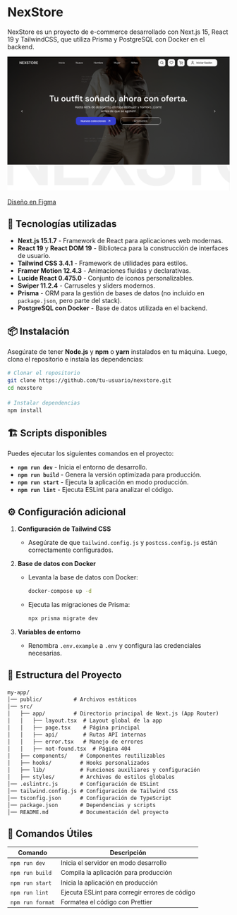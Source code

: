 # NexStore

NexStore es un proyecto de e-commerce desarrollado con Next.js 15, React 19 y TailwindCSS, que utiliza Prisma y PostgreSQL con Docker en el backend.

![Pantalla de NexStore](/public/img/screen.png)

[Diseño en Figma](https://www.figma.com/design/QUbreJDw06vIif7ZdEoAcE/Nexstore?node-id=0-1&t=21h6mCPxhWuWpSN5-1)

## 🚀 Tecnologías utilizadas

- **Next.js 15.1.7** - Framework de React para aplicaciones web modernas.
- **React 19** y **React DOM 19** - Biblioteca para la construcción de interfaces de usuario.
- **Tailwind CSS 3.4.1** - Framework de utilidades para estilos.
- **Framer Motion 12.4.3** - Animaciones fluidas y declarativas.
- **Lucide React 0.475.0** - Conjunto de iconos personalizables.
- **Swiper 11.2.4** - Carruseles y sliders modernos.
- **Prisma** - ORM para la gestión de bases de datos (no incluido en `package.json`, pero parte del stack).
- **PostgreSQL con Docker** - Base de datos utilizada en el backend.

## 📦 Instalación

Asegúrate de tener **Node.js** y **npm** o **yarn** instalados en tu máquina. Luego, clona el repositorio e instala las dependencias:

```bash
# Clonar el repositorio
git clone https://github.com/tu-usuario/nexstore.git
cd nexstore

# Instalar dependencias
npm install
```

## 🏗️ Scripts disponibles

Puedes ejecutar los siguientes comandos en el proyecto:

- **`npm run dev`** - Inicia el entorno de desarrollo.
- **`npm run build`** - Genera la versión optimizada para producción.
- **`npm run start`** - Ejecuta la aplicación en modo producción.
- **`npm run lint`** - Ejecuta ESLint para analizar el código.

## ⚙️ Configuración adicional

1. **Configuración de Tailwind CSS**

    - Asegúrate de que `tailwind.config.js` y `postcss.config.js` están correctamente configurados.

2. **Base de datos con Docker**

    - Levanta la base de datos con Docker:
        ```bash
        docker-compose up -d
        ```
    - Ejecuta las migraciones de Prisma:
        ```bash
        npx prisma migrate dev
        ```

3. **Variables de entorno**
    - Renombra `.env.example` a `.env` y configura las credenciales necesarias.

## 📂 Estructura del Proyecto

```
my-app/
│── public/          # Archivos estáticos
│── src/
│   ├── app/         # Directorio principal de Next.js (App Router)
│   │   ├── layout.tsx  # Layout global de la app
│   │   ├── page.tsx    # Página principal
│   │   ├── api/        # Rutas API internas
│   │   ├── error.tsx   # Manejo de errores
│   │   ├── not-found.tsx  # Página 404
│   ├── components/    # Componentes reutilizables
│   ├── hooks/         # Hooks personalizados
│   ├── lib/           # Funciones auxiliares y configuración
│   ├── styles/        # Archivos de estilos globales
│── .eslintrc.js       # Configuración de ESLint
│── tailwind.config.js # Configuración de Tailwind CSS
│── tsconfig.json      # Configuración de TypeScript
│── package.json       # Dependencias y scripts
│── README.md          # Documentación del proyecto
```

## 🔧 Comandos Útiles

| Comando          | Descripción                                    |
| ---------------- | ---------------------------------------------- |
| `npm run dev`    | Inicia el servidor en modo desarrollo          |
| `npm run build`  | Compila la aplicación para producción          |
| `npm run start`  | Inicia la aplicación en producción             |
| `npm run lint`   | Ejecuta ESLint para corregir errores de código |
| `npm run format` | Formatea el código con Prettier                |
